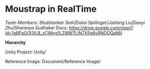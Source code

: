 <b> <h1>Moustrap in RealTime</b></h1>
<i>
Team Members: Shubhankar Seth|Dana Spillinger|Jailiang Liu|Daoyi Zhu|Sharanya Sudhakar
</i>
  Docs: 
https://drive.google.com/open?id=1gBFaGOI3lLB_xCjMvg1LZI8W7LIN7X5g6yRNOOQqMiI

<b>Hierarchy</b>

Unity Project: Unity/

Reference Image: Document/Reference Image/
